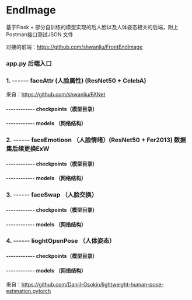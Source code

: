 # EndImage
基于Flask + 部分自训练的模型实现的后人脸以及人体姿态相关的后端，附上Postman接口测试JSON
文件

对接的前端：https://github.com/shwanliu/FrontEndImage


### app.py 后端入口
### 1. ------ faceAttr (人脸属性) (ResNet50 + CelebA) 
来自：https://github.com/shwanliu/FANet
#### ------------ checkpoints（模型目录）
#### ------------  models （网络结构）
### 2. ------ faceEmotioon （人脸情绪）(ResNet50 + Fer2013) 数据集后续更换ExW 
#### ------------ checkpoints（模型目录）
#### ------------  models （网络结构）

### 3. ------ faceSwap （人脸交换）
#### ------------ checkpoints（模型目录）
#### ------------  models （网络结构）

### 4. ------ lioghtOpenPose （人体姿态）
#### ------------ checkpoints（模型目录）
#### ------------  models （网络结构）
来自：https://github.com/Daniil-Osokin/lightweight-human-pose-estimation.pytorch
